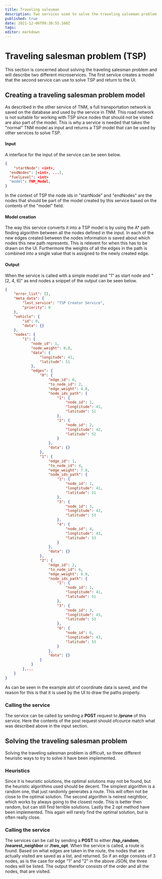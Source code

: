 ```yaml
---
title: Traveling salesman 
description: Two services used to solve the traveling salveman problem
published: true
date: 2021-12-06T09:38:55.160Z
tags: 
editor: markdown
---
```


# Traveling salesman problem (TSP)
This section is concerned about solving the traveling salesman problem and will describe two different microservices. The first service creates a model that the second service can use to solve TSP and return to the UI.

## Creating a traveling salesman problem model
As described in the other service of TNM, a full transportation network is saved on the database and used by the service in TNM. This road network is not suitable for working with TSP since nodes that should not be visited are also part of the model. This is why a service is needed that takes the "normal" TNM model as input and returns a TSP model that can be used by other services to solve TSP.

#### Input
A interface for the input of the service can be seen below.

```json
{
	"startNode": <int>,
  "endNodes": [<int>, ...],
  "fuelLevel": <int>
  "model": TNM_Model,
}
```
In the context of TSP the node ids in "startNode" and "endNodes" are the nodes that should be part of the model created by this service based on the contents of the "model" field.

#### Model creation
The way this service converts it into a TSP model is by using the A* path finding algorithm between all the nodes defined in the input. In each of the new edges created between the nodes information is saved about which nodes this new path represents. This is relevent for when this has to be drawn on the UI. Furthermore the weights of all the edges in the path is combined into a single value that is assigned to the newly created edge.

#### Output
When the service is called with a simple model and "1" as start node and "[2, 4, 6]" as end nodes a snippet of the output can be seen below.
```json
{
    "error_list": [],
    "meta_data": {
        "last_service": "TSP Creator Service",
        "priority": 0
    },
    "vehicle": {
        "id": 0,
        "data": {}
    },
    "nodes": {
        "1": {
            "node_id": 1,
            "node_weight": 0.0,
            "data": {
                "longitude": 41,
                "latitude": 51
            },
            "edges": {
                "0": {
                    "edge_id": 0,
                    "to_node_id": 2,
                    "edge_weight": 4.0,
                    "node_ids_path": {
                        "1": {
                            "node_id": 1,
                            "longtitude": 41,
                            "latitude": 51
                        },
                        "2": {
                            "node_id": 2,
                            "longtitude": 42,
                            "latitude": 52
                        }
                    },
                    "data": {}
                },
                "1": {
                    "edge_id": 1,
                    "to_node_id": 4,
                    "edge_weight": 7.0,
                    "node_ids_path": {
                        "1": {
                            "node_id": 1,
                            "longtitude": 41,
                            "latitude": 51
                        },
                        "3": {
                            "node_id": 3,
                            "longtitude": 43,
                            "latitude": 53
                        },
                        "4": {
                            "node_id": 4,
                            "longtitude": 43,
                            "latitude": 53
                        }
                    },
                    "data": {}
                },
                "2": {
                    "edge_id": 2,
                    "to_node_id": 6,
                    "edge_weight": 8.0,
                    "node_ids_path": {
                        "1": {
                            "node_id": 1,
                            "longtitude": 41,
                            "latitude": 51
                        },
                        "3": {
                            "node_id": 3,
                            "longtitude": 43,
                            "latitude": 53
                        },
                        "6": {
                            "node_id": 6,
                            "longtitude": 43,
                            "latitude": 53
                        }
                    },
                    "data": {}
                }
            }
        },...
    }
}
```
As can be seen in the example alot of coordinate data is saved, and the reason for this is that it is used by the UI to draw the paths properly.


### Calling the service
The service can be called by sending a **POST** request to **/prune** of this service. Here the contents of the post request should ofcource match what was described above in the input section.



## Solving the traveling salesman problem
Solving the traveling salesman problem is difficult, so three different heuristic ways to try to solve it have been implemented. 
### Heuristics
Since it is heuristic solutions, the optimal solutions may not be found, but the heuristic algorithms used should be decent. The simplest algorithm is a random one, that just randomly generates a route. This will often not be close to the optimal solution. The second algorithm is neirest neightbor, which works by always going to the closest node. This is better then random, but can still find terrible solutions. Lastly the 2 opt method have been implemented. This again will rarely find the optimal solution, but is often really close.

### Calling the service
The services can be call by sending a **POST** to either **/tsp_random**, **/nearest_neighbor** or **/two_opt**. When the service is called, a route is found. Based on what edges are taken in the route, the nodes that are actually visited are saved as a list, and returned. So if an edge consists of 3 nodes, as is the case for edge "1" and "2" in the above JSON, the three nodes will be listed. The output therefor consists of the order and all the nodes, that are visited. 